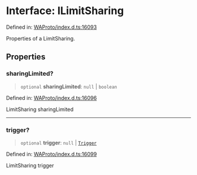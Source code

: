 # Interface: ILimitSharing

Defined in: [WAProto/index.d.ts:16093](https://github.com/Fokusdotid/Baileys/blob/6a8e2076fa4119b2d5152250d579a4fbed394533/WAProto/index.d.ts#L16093)

Properties of a LimitSharing.

## Properties

### sharingLimited?

> `optional` **sharingLimited**: `null` \| `boolean`

Defined in: [WAProto/index.d.ts:16096](https://github.com/Fokusdotid/Baileys/blob/6a8e2076fa4119b2d5152250d579a4fbed394533/WAProto/index.d.ts#L16096)

LimitSharing sharingLimited

***

### trigger?

> `optional` **trigger**: `null` \| [`Trigger`](../namespaces/LimitSharing/enumerations/Trigger.md)

Defined in: [WAProto/index.d.ts:16099](https://github.com/Fokusdotid/Baileys/blob/6a8e2076fa4119b2d5152250d579a4fbed394533/WAProto/index.d.ts#L16099)

LimitSharing trigger
